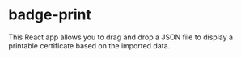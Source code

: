# badge-print

This React app allows you to drag and drop a JSON file to display a printable certificate based on the imported data.